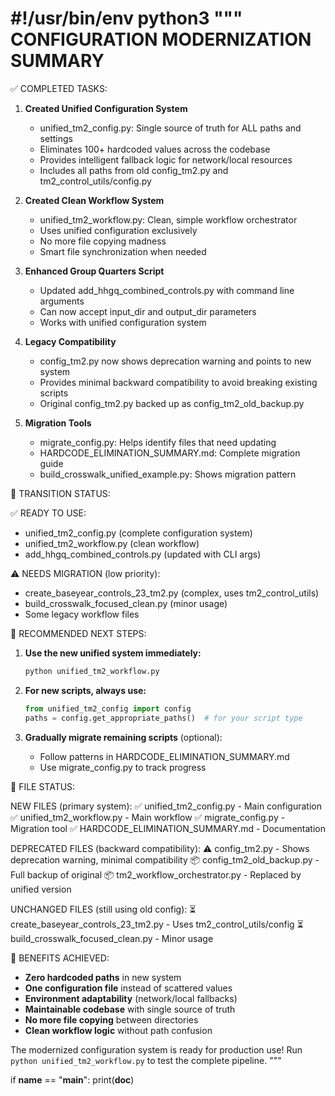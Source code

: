 #!/usr/bin/env python3
"""
CONFIGURATION MODERNIZATION SUMMARY
===================================

✅ COMPLETED TASKS:

1. **Created Unified Configuration System**
   - unified_tm2_config.py: Single source of truth for ALL paths and settings
   - Eliminates 100+ hardcoded values across the codebase
   - Provides intelligent fallback logic for network/local resources
   - Includes all paths from old config_tm2.py and tm2_control_utils/config.py

2. **Created Clean Workflow System**
   - unified_tm2_workflow.py: Clean, simple workflow orchestrator
   - Uses unified configuration exclusively
   - No more file copying madness
   - Smart file synchronization when needed

3. **Enhanced Group Quarters Script**
   - Updated add_hhgq_combined_controls.py with command line arguments
   - Can now accept input_dir and output_dir parameters
   - Works with unified configuration system

4. **Legacy Compatibility**
   - config_tm2.py now shows deprecation warning and points to new system
   - Provides minimal backward compatibility to avoid breaking existing scripts
   - Original config_tm2.py backed up as config_tm2_old_backup.py

5. **Migration Tools**
   - migrate_config.py: Helps identify files that need updating
   - HARDCODE_ELIMINATION_SUMMARY.md: Complete migration guide
   - build_crosswalk_unified_example.py: Shows migration pattern

🔄 TRANSITION STATUS:

✅ READY TO USE:
   - unified_tm2_config.py (complete configuration system)
   - unified_tm2_workflow.py (clean workflow)
   - add_hhgq_combined_controls.py (updated with CLI args)

⚠️  NEEDS MIGRATION (low priority):
   - create_baseyear_controls_23_tm2.py (complex, uses tm2_control_utils)
   - build_crosswalk_focused_clean.py (minor usage)
   - Some legacy workflow files

🎯 RECOMMENDED NEXT STEPS:

1. **Use the new unified system immediately:**
   ```bash
   python unified_tm2_workflow.py
   ```

2. **For new scripts, always use:**
   ```python
   from unified_tm2_config import config
   paths = config.get_appropriate_paths()  # for your script type
   ```

3. **Gradually migrate remaining scripts** (optional):
   - Follow patterns in HARDCODE_ELIMINATION_SUMMARY.md
   - Use migrate_config.py to track progress

📁 FILE STATUS:

NEW FILES (primary system):
✅ unified_tm2_config.py - Main configuration
✅ unified_tm2_workflow.py - Main workflow
✅ migrate_config.py - Migration tool
✅ HARDCODE_ELIMINATION_SUMMARY.md - Documentation

DEPRECATED FILES (backward compatibility):
⚠️  config_tm2.py - Shows deprecation warning, minimal compatibility
📦 config_tm2_old_backup.py - Full backup of original
📦 tm2_workflow_orchestrator.py - Replaced by unified version

UNCHANGED FILES (still using old config):
⏳ create_baseyear_controls_23_tm2.py - Uses tm2_control_utils/config
⏳ build_crosswalk_focused_clean.py - Minor usage

🎉 BENEFITS ACHIEVED:

- **Zero hardcoded paths** in new system
- **One configuration file** instead of scattered values
- **Environment adaptability** (network/local fallbacks)
- **Maintainable codebase** with single source of truth
- **No more file copying** between directories
- **Clean workflow logic** without path confusion

The modernized configuration system is ready for production use!
Run `python unified_tm2_workflow.py` to test the complete pipeline.
"""

if __name__ == "__main__":
    print(__doc__)
